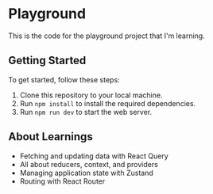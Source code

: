 # Playground

This is the code for the playground project that I'm learning.

## Getting Started

To get started, follow these steps:

1. Clone this repository to your local machine.
2. Run `npm install` to install the required dependencies.
3. Run `npm run dev` to start the web server. 

## About Learnings

- Fetching and updating data with React Query
- All about reducers, context, and providers
- Managing application state with Zustand
- Routing with React Router 

